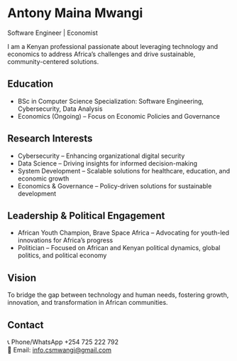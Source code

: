 # Antony Maina Mwangi  
Software Engineer | Economist  

I am a Kenyan professional passionate about leveraging technology and economics to address Africa’s challenges and drive sustainable, community-centered solutions.  

## Education 
- BSc in Computer Science 
  Specialization: Software Engineering, Cybersecurity, Data Analysis 
- Economics (Ongoing) – Focus on Economic Policies and Governance 

## Research Interests  
- Cybersecurity – Enhancing organizational digital security  
- Data Science – Driving insights for informed decision-making  
- System Development – Scalable solutions for healthcare, education, and economic growth  
- Economics & Governance – Policy-driven solutions for sustainable development  

## Leadership & Political Engagement  
- African Youth Champion, Brave Space Africa – Advocating for youth-led innovations for Africa’s progress  
- Politician – Focused on African and Kenyan political dynamics, global politics, and political economy  

## Vision
To bridge the gap between technology and human needs, fostering growth, innovation, and transformation in African communities.  

## Contact 
📞 Phone/WhatsApp +254 725 222 792  
📧 Email: [info.csmwangi@gmail.com](mailto:info.csmwangi@gmail.com)
